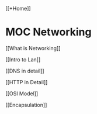[[+Home]]

# MOC Networking

[[What is Networking]]

[[Intro to Lan]]

[[DNS in detail]]

[[HTTP in Detail]]

[[OSI Model]]

[[Encapsulation]]


